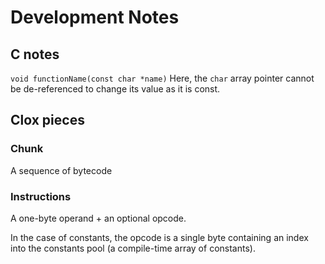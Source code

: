 # Development Notes

## C notes

`void functionName(const char *name)`
Here, the `char` array pointer cannot be de-referenced to change its value as it is const.


## Clox pieces

### Chunk
A sequence of bytecode

### Instructions
A one-byte operand + an optional opcode.

In the case of constants, the opcode is a single byte containing an index into the constants pool (a compile-time array of constants).